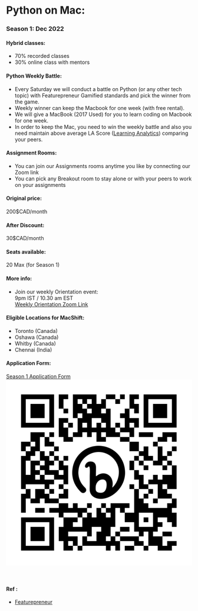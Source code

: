 # Python on Mac: 

### Season 1: Dec 2022



#### Hybrid classes:
- 70% recorded classes
- 30% online class with mentors

#### Python Weekly Battle:
- Every Saturday we will conduct a battle on Python (or any other tech topic) with Featurepreneur Gamified standards and pick the winner from the game. 
- Weekly winner can keep the Macbook for one week (with free rental). 
- We will give a MacBook (2017 Used) for you to learn coding on Macbook for one week.
- In order to keep the Mac, you need to win the weekly battle and also you need maintain above average LA Score ([Learning Analytics](https://chrome.google.com/webstore/detail/learning-analytics/jghnmnbocllgpppgnafiipnjcanfgcdm)) comparing your peers.

#### Assignment Rooms:
- You can join our Assignments rooms anytime you like by connecting our Zoom link
- You can pick any Breakout room to stay alone or with your peers to work on your assignments

#### Original price: 
200$CAD/month

#### After Discount:
30$CAD/month

#### Seats available:
20 Max (for Season 1)

#### More info:
- Join our weekly Orientation event:
  <br>
  9pm IST / 10.30 am EST 
  <br>
  [Weekly Orientation Zoom Link](https://us02web.zoom.us/j/6476476400)

#### Eligible Locations for MacShift:
- Toronto (Canada)
- Oshawa (Canada)
- Whitby (Canada)
- Chennai (India)

#### Application Form:
[Season 1 Application Form](https://bit.ly/pyonmac-s1)
![S1](https://github.com/featurepreneur/wiki/blob/master/images/bit.ly_pyonmac-s1.png)

<br>

#### Ref :
  * [Featurepreneur](https://featurepreneur.com/)
